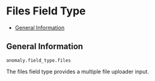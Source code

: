 # Files Field Type

- [General Information](#general)

<a name="general"></a>
## General Information

`anomaly.field_type.files`

The files field type provides a multiple file uploader input.

